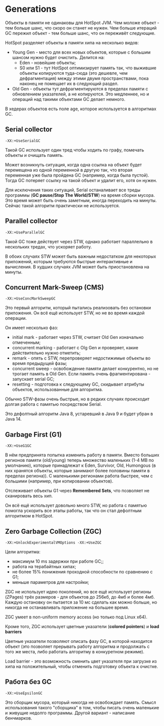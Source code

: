 # Generations

Объекты в памяти не одинаковы для HotSpot JVM. Чем моложе объект - тем больше шанс, что скоро он станет не нужен. Чем больше итераций GC пережил объект - тем больше шанс, что он переживёт следующие.

HotSpot разделяет объекты в памяти хипа на несколько видов:

- Young Gen - место для всех новых объектов, которые с большим шансом нужно будет очистить. Делится на:
  - Eden - новейшие объекты;
  - S0 или S1 - тут HotSpot оптимизирует память так, что выжившие объекты копируются туда-сюда (это дешевле, чем дефрагментация) между этими двумя пространствами, пока наконец не помещает их в следующий раздел.
- Old Gen - объекты тут дефрагментируются в пределах памяти с обновлением указателей, а не копируются. Это медленнее, но и операций над такими объектами GC делает немного.

В хедерах объектов есть поле age, которое используется в алгоритмах GC.

## Serial collector 

`-XX:+UseSerialGC`

Такой GC использует один тред чтобы ходить по графу, помечать объекты и очищать память. 

Может возникнуть ситуация, когда одна ссылка на объект будет перемещена из одной переменной в другую так, что вторая переменная уже была пройдена GC (например, когда была пустой). Тогда GC потеряет ссылку на такой объект и удалит его, хотя он нужен.

Для исключения таких ситуаций, Serial останаливает все треды программы (**GC pause/Stop The World/STW**) на время сборки мусора. Это время может быть очень заметным, иногда переходить на минуты. Сейчас такой алгоритм практически не используется.

## Parallel collector

`-XX:+UseParallelGC`

Такой GC тоже действует через STW, однако работает параллельно в нескольких тредах, что ускоряет работу.

В обоих случаях STW может быть важным недостатком для некоторых приложений, которым требуются быстрые интерактивные и вычисления. В худших случаях JVM может быть приостановлена на минуты.

## Concurrent Mark-Sweep (CMS)

`-XX:+UseConcMarkSweepGC`

Это первый алгоритм, который пытались реализовать без остановки приложения. Он всё ещё использует STW, но не во время каждой операции.

Он имеет несколько фаз:

- initial mark - работает через STW, считает Old Gen изначально отмеченным;
- concurrent marking - работает с Olg Gen и проверяет, какие действительно нужно отметить;
- remark - опять с STW, перепроверяет недостижимые объекты во время предыдущей фазы;
- concurrent sweep - освобождение памяти делает конкурентно, но не трогает память в Old Gen. Если память очень фрагментирована - запускает serial GC;
- resetting - подготовка к следующему GC, скидывает атрибуты объектов, использованные для алгоритма.

Обычно STW-фазы очень быстрые, но в редких случаях происходит долгая работа с памятью посредством Serial.

Это дефолтный алгоритм Java 8, устаревший в Java 9 и будет убран в Java 14.

## Garbage First (G1)

`-XX:+UseG1GC`

В нём предпринята попытка изменить работу в памяти. Вместо больших регионов памяти (old/young) теперь множество маленьких (1-4 MB по умолчанию), которые принадлежат к Eden, Survivor, Old, Humongous (в них хранятся объекты, которые занимают более половины памяти в пределах региона)). С маленькими регионами работа быстрее, чем с большими (например, при копировании объектов).

Отслеживает объекты G1 через **Remembered Sets**, что позволяет не сканировать весь хип.

Он всё ещё использует довольно много STW, но работа с памятью помогла ускорить все этапы работы, так что он стал дефолтным алгоритмом в HotSpot.

## Zero Garbage Collection (ZGC)

`-XX:+UnlockExperimentalVMOptions -XX:+UseZGC`

Цели алгоритма: 
- максимум 10 ms задержки при работе GC;;
- работа на терабайтных хипах;
- не более 15% понижения проходной способности по сравнению с G1;
- меньше параметров для настройки;

ZGC не использует идею поколений, но все ещё использует регионы (ZPages) трёх размеров - для объектов до 256кб, до 4мб и более 4мб. Каждую остановку он пытается за 10 мс сделать как можно больше, но никогда не останавливать приложение на большее время.

ZGC умеет в non-uniform memory access (но только под Linux x64).

Кроме того, ZGC использует цветные указатели (**colored pointers**) и **load barriers** 

Цветные указатели позволяют описать фазу GC, в которой находится объект (это позволяет прерывать работу алгоритма и продолжать с того же места, либо работать алгоритму в конкуретном режиме).

Load barrier - это возможность сменить цвет указателя при загрузке из хипа на положительный, чтобы отменить подготовку объекта к очистке.

## Работа без GC

`-XX:+UseEpsilonGC`

Это сборщик мусора, который никогда не освобождает память. Смысл использования такого "сборщика" в том, чтобы писать очень маленькие и живущие недолго программы. Другой вариант - написание бенчмарков.

